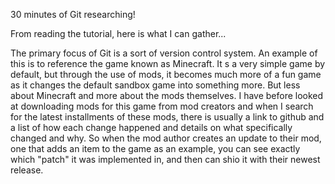 30 minutes of Git researching!

From reading the tutorial, here is what I can gather...

The primary focus of Git is a sort of version control system. An example of this is to reference the game known as Minecraft. It s a very simple game by default, but through the use of mods, it becomes much more of a fun game as it changes the default sandbox game into something more. But less about Minecraft and more about the mods themselves. I have before looked at downloading mods for this game from mod creators and when I search for the latest installments of these mods, there is usually a link to github and a list of how each change happened and details on what specifically changed and why. So when the mod author creates an update to their mod, one that adds an item to the game as an example, you can see exactly which "patch" it was implemented in, and then can shio it with their newest release. 
